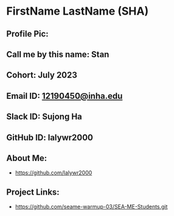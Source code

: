 # FirstName LastName (SHA)
## Profile Pic: 
## Call me by this name: Stan
## Cohort: July 2023
## Email ID: 12190450@inha.edu
## Slack ID: Sujong Ha
## GitHub ID: lalywr2000
## About Me:
- https://github.com/lalywr2000
## Project Links:
- https://github.com/seame-warmup-03/SEA-ME-Students.git